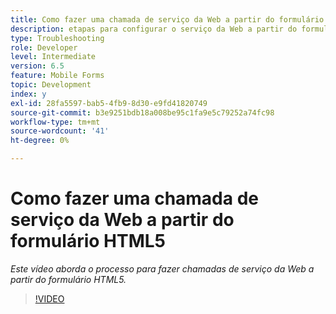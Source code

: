 ```yaml
---
title: Como fazer uma chamada de serviço da Web a partir do formulário HTML5
description: etapas para configurar o serviço da Web a partir do formulário HTML5
type: Troubleshooting
role: Developer
level: Intermediate
version: 6.5
feature: Mobile Forms
topic: Development
index: y
exl-id: 28fa5597-bab5-4fb9-8d30-e9fd41820749
source-git-commit: b3e9251bdb18a008be95c1fa9e5c79252a74fc98
workflow-type: tm+mt
source-wordcount: '41'
ht-degree: 0%

---
```


# Como fazer uma chamada de serviço da Web a partir do formulário HTML5

*Este vídeo aborda o processo para fazer chamadas de serviço da Web a partir do formulário HTML5.*

>[!VIDEO](https://video.tv.adobe.com/v/335505?quality=12&learn=on)
